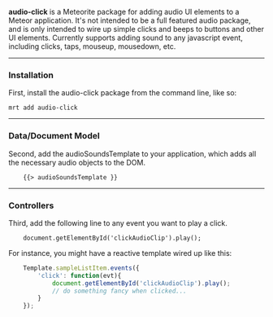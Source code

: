 **audio-click** is a Meteorite package for adding audio UI elements to a Meteor application.  It's not intended to be a full featured audio package, and is only intended to wire up simple clicks and beeps to buttons and other UI elements.  Currently supports adding sound to any javascript event, including clicks, taps, mouseup, mousedown, etc.

------------------------
### Installation

First, install the audio-click package from the command line, like so:

````
mrt add audio-click
````

------------------------
### Data/Document Model

Second, add the audioSoundsTemplate to your application, which adds all the necessary audio objects to the DOM.  

````
    {{> audioSoundsTemplate }}
````

------------------------
### Controllers

Third, add the following line to any event you want to play a click. 
````
    document.getElementById('clickAudioClip').play();  
````


For instance, you might have a reactive template wired up like this:

````js
    Template.sampleListItem.events({  
        'click': function(evt){  
            document.getElementById('clickAudioClip').play();  
            // do something fancy when clicked...
        }  
    });  
````

